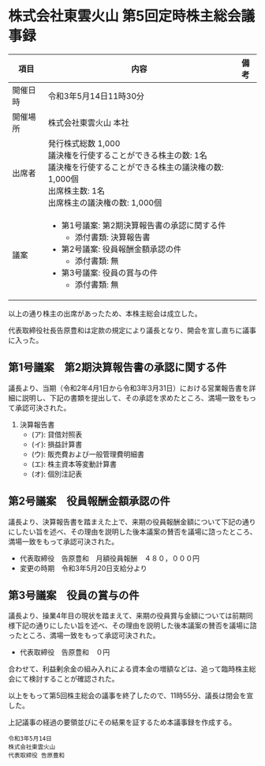 # 株式会社東雲火山 第5回定時株主総会議事録

|項目|内容|備考|
|----|----|----|
|開催日時|令和3年5月14日11時30分|
|開催場所|株式会社東雲火山 本社|
|出席者|発行株式総数 1,000<br>議決権を行使することができる株主の数: 1名<br>議決権を行使することができる株主の議決権の数: 1,000個<br>出席株主数: 1名<br>出席株主の議決権の数: 1,000個|
|議案|<ul><li>第1号議案: 第2期決算報告書の承認に関する件<ul><li>添付書類: 決算報告書</li></ul></li></li><li>第2号議案: 役員報酬金額承認の件<ul><li>添付書類: 無</li></ul></li><li>第3号議案: 役員の賞与の件<ul><li>添付書類: 無</li></ul></li></ul>|

以上の通り株主の出席があったため、本株主総会は成立した。

代表取締役社長告原豊和は定款の規定により議長となり、開会を宣し直ちに議事に入った。

## 第1号議案　第2期決算報告書の承認に関する件

議長より、当期（令和2年4月1日から令和3年3月31日）における営業報告書を詳細に説明し、下記の書類を提出して、その承認を求めたところ、満場一致をもって承認可決された。

1.	決算報告書
    - (ア): 貸借対照表
    - (イ): 損益計算書
    - (ウ): 販売費および一般管理費明細書
    - (エ): 株主資本等変動計算書
    - (オ): 個別注記表

## 第2号議案　役員報酬金額承認の件

議長より、決算報告書を踏まえた上で、来期の役員報酬金額について下記の通りにしたい旨を述べ、その理由を説明した後本議案の賛否を議場に諮ったところ、満場一致をもって承認可決された。

- 代表取締役　告原豊和　月額役員報酬　４８０，０００円
- 変更の時期　令和3年5月20日支給分より

## 第3号議案　役員の賞与の件

議長より、操業4年目の現状を踏まえて、来期の役員賞与金額については前期同様下記の通りにしたい旨を述べ、その理由を説明した後本議案の賛否を議場に諮ったところ、満場一致をもって承認可決された。

- 代表取締役　告原豊和　０円

合わせて、利益剰余金の組み入れによる資本金の増額などは、追って臨時株主総会にて検討することが確認された。

以上をもって第5回株主総会の議事を終了したので、11時55分、議長は閉会を宣した。

上記議事の経過の要領並びにその結果を証するため本議事録を作成する。

```
令和3年5月14日
株式会社東雲火山
代表取締役 告原豊和
```
